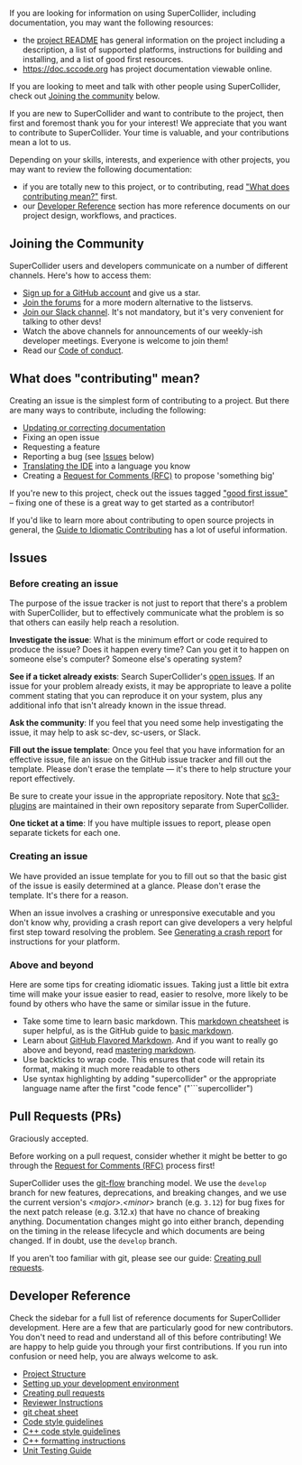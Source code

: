 If you are looking for information on using SuperCollider, including documentation, you may want the following
resources:
- the [project README](https://github.com/supercollider/supercollider/blob/develop/README.md) has general information
  on the project including a description, a list of supported platforms, instructions for building and installing, and
  a list of good first resources.
- https://doc.sccode.org has project documentation viewable online.

If you are looking to meet and talk with other people using SuperCollider, check out [Joining the community](https://github.com/supercollider/supercollider/wiki#joining-the-community) below.

If you are new to SuperCollider and want to contribute to the project, then first and foremost thank you for your interest! We appreciate that you want to contribute to SuperCollider. Your time is valuable, and your contributions mean a lot to us.

Depending on your skills, interests, and experience with other projects, you may want to review the following
documentation:
- if you are totally new to this project, or to contributing, read ["What does contributing mean?"](https://github.com/supercollider/supercollider/wiki#what-does-contributing-mean) first.
- our [Developer Reference](https://github.com/supercollider/supercollider/wiki#developer-reference) section has more
  reference documents on our project design, workflows, and practices.

## Joining the Community

SuperCollider users and developers communicate on a number of different channels. Here's how to access them:

- [Sign up for a GitHub account](https://github.com/signup/free) and give us a star.
- [Join the forums](https://scsynth.org/) for a more modern alternative to the listservs.
- [Join our Slack channel](https://join.slack.com/t/scsynth/shared_invite/zt-ezoyz15j-SVM7JVul94pxtDiUDRnd0w). It's not mandatory, but it's very convenient for talking to other devs!
- Watch the above channels for announcements of our weekly-ish developer meetings. Everyone is welcome to join them!
- Read our [Code of conduct](https://github.com/supercollider/supercollider/blob/develop/CODE_OF_CONDUCT.md).

## What does "contributing" mean?

Creating an issue is the simplest form of contributing to a project. But there are many ways to contribute, including the following:

- [Updating or correcting documentation](https://github.com/supercollider/supercollider/wiki/[WIP]-contributing-helpfiles)
- Fixing an open issue
- Requesting a feature
- Reporting a bug (see [Issues](#Issues) below)
- [Translating the IDE](https://github.com/supercollider/supercollider/wiki/Translating-the-IDE) into a language you know
- Creating a [Request for Comments (RFC)](https://github.com/supercollider/rfcs) to propose 'something big'

If you're new to this project, check out the issues tagged ["good first issue"](https://github.com/supercollider/supercollider/issues?q=is%3Aopen+is%3Aissue+label%3A%22good+first+issue%22) – fixing one of these is a great way to get started as a contributor!

If you'd like to learn more about contributing to open source projects in general, the [Guide to Idiomatic Contributing](https://github.com/jonschlinkert/idiomatic-contributing) has a lot of useful information.

## Issues

### Before creating an issue

The purpose of the issue tracker is not just to report that there's a problem with SuperCollider, but to effectively communicate what the problem is so that others can easily help reach a resolution.

**Investigate the issue**: What is the minimum effort or code required to produce the issue? Does it happen every time? Can you get it to happen on someone else's computer? Someone else's operating system?

**See if a ticket already exists**: Search SuperCollider's [open issues](https://github.com/supercollider/supercollider/issues). If an issue for your problem already exists, it may be appropriate to leave a polite comment stating that you can reproduce it on your system, plus any additional info that isn't already known in the issue thread.

**Ask the community**: If you feel that you need some help investigating the issue, it may help to ask sc-dev, sc-users, or Slack.

**Fill out the issue template**: Once you feel that you have information for an effective issue, file an issue on the GitHub issue tracker and fill out the template. Please don't erase the template — it's there to help structure your report effectively.

Be sure to create your issue in the appropriate repository. Note that [sc3-plugins](https://github.com/supercollider/sc3-plugins) are maintained in their own repository separate from SuperCollider.

**One ticket at a time**: If you have multiple issues to report, please open separate tickets for each one.

### Creating an issue

We have provided an issue template for you to fill out so that the basic gist of the issue is easily determined at a glance. Please don't erase the template. It's there for a reason.

When an issue involves a crashing or unresponsive executable and you don't know why, providing a crash report can give developers a very helpful first step toward resolving the problem. See [Generating a crash report](https://github.com/supercollider/supercollider/wiki/Generating-crash-reports) for instructions for your platform.

### Above and beyond

Here are some tips for creating idiomatic issues. Taking just a little bit extra time will make your issue easier to read, easier to resolve, more likely to be found by others who have the same or similar issue in the future.

- Take some time to learn basic markdown. This [markdown cheatsheet](https://github.com/adam-p/markdown-here/wiki/Markdown-Cheatsheet) is super helpful, as is the GitHub guide to [basic markdown](https://help.github.com/articles/markdown-basics/).
- Learn about [GitHub Flavored Markdown](https://help.github.com/articles/github-flavored-markdown/). And if you want to really go above and beyond, read [mastering markdown](https://guides.github.com/features/mastering-markdown/).
- Use backticks to wrap code. This ensures that code will retain its format, making it much more readable to others
- Use syntax highlighting by adding "supercollider" or the appropriate language name after the first "code fence" ("\`\`\`supercollider")

## Pull Requests (PRs)

Graciously accepted.

Before working on a pull request, consider whether it might be better to go through the [Request for Comments (RFC)](https://github.com/supercollider/rfcs) process first!

SuperCollider uses the [git-flow](https://nvie.com/posts/a-successful-git-branching-model/) branching model. We use the `develop` branch for new features, deprecations, and breaking changes, and we use the current version's _\<major\>.\<minor\>_ branch (e.g. `3.12`) for bug fixes for the next patch release (e.g. 3.12.x) that have no chance of breaking anything. Documentation changes might go into either branch, depending on the timing in the release lifecycle and which documents are being changed. If in doubt, use the `develop` branch.

If you aren't too familiar with git, please see our guide: [Creating pull requests](https://github.com/supercollider/supercollider/wiki/Creating-pull-requests).

<!-- HEY! Please don't change the title of this section — it is the new location of `DEVELOPING.md`, which links here.* -->
## Developer Reference

Check the sidebar for a full list of reference documents for SuperCollider development. Here are a few that are particularly good for new contributors. You don't need to read and understand all of this before contributing! We are happy to help guide you through your first contributions. If you run into confusion or need help, you are always welcome to ask.

* [Project Structure](https://github.com/supercollider/supercollider/wiki/Project-Structure)
* [Setting up your development environment](https://github.com/supercollider/supercollider/wiki/Setting-up-your-development-environment)
* [Creating pull requests](https://github.com/supercollider/supercollider/wiki/Creating-pull-requests)
* [Reviewer Instructions](https://github.com/supercollider/supercollider/wiki/%5BWIP%5D-Reviewer-instructions)
* [git cheat sheet](https://github.com/supercollider/supercollider/wiki/git-cheat-sheet)
* [Code style guidelines](https://github.com/supercollider/supercollider/wiki/Code-style-guidelines)
* [C++ code style guidelines](https://github.com/supercollider/supercollider/wiki/Cpp-code-style-guidelines)
* [C++ formatting instructions](https://github.com/supercollider/supercollider/wiki/Cpp-formatting-instructions)
* [Unit Testing Guide](https://github.com/supercollider/supercollider/wiki/Unit-Testing-Guide)
